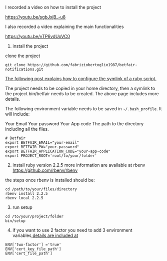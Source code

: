 I recorded a video on how to install the project

https://youtu.be/sgbJxjB_-u8

I also recorded a video explaining the main functionalities

https://youtu.be/vTP6vdUoVC0

1. install the project

clone the project 

```
git clone https://github.com/fabriziobertoglio1987/betfair-notifications.git
```

[The following post explains how to configure the symlink of a ruby script.](https://commandercoriander.net/blog/2013/02/16/making-a-ruby-script-executable/)

The project needs to be copied in your home directory, then a symlink to the project bin/betfair needs to be created. The above page includes more details. 

The following environment variable needs to be saved in `~/.bash_profile`. It will include:

Your Email
Your password
Your App code
The path to the directory including all the files. 

```terminal
# Betfair
export BETFAIR_EMAIL="your-email"
export BETFAIR_PW="your-password"
export BETFAIR_APPLICATION_CODE="your-app-code"
export PROJECT_ROOT='root/to/your/folder'
```

2. install ruby version 2.2.5 
more information are available at rbenv 
https://github.com/rbenv/rbenv

the steps once rbenv is installed should be:

```terminal
cd /path/to/your/files/directory
rbenv install 2.2.5
rbenv local 2.2.5
```
3. run setup

```terminal
cd /to/your/project/folder
bin/setup
```

4. if you want to use 2 factor you need to add 3 environment variables,[details are included at](https://docs.developer.betfair.com/display/1smk3cen4v3lu3yomq5qye0ni/Non-Interactive+%28bot%29+login)

```
ENV['two-factor'] ='true'
ENV['cert_key_file_path']
ENV['cert_file_path']
```
